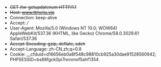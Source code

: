 
- ~~GET /tw-getupdatenum HTTP/1.1~~  
- ~~Host: www.ttmeiju.vip~~  
- Connection: keep-alive  
- Accept: */*  
- User-Agent: Mozilla/5.0 (Windows NT 10.0; WOW64) AppleWebKit/537.36 (KHTML, like Gecko) Chrome/58.0.3029.61 Safari/537.36  
- ~~Accept-Encoding: gzip, deflate, sdch~~  
- Accept-Language: zh-CN,zh;q=0.8  
- Cookie: __cfduid=d16656eb0a8f548c98810cb925a30dae91528560942; PHPSESSID=bs88fgck0pi7nnnmof5ahf1354  
